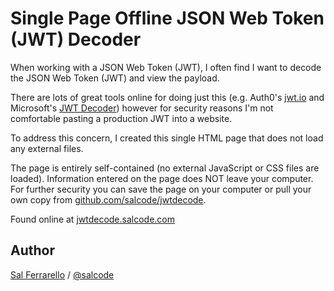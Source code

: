 # Single Page Offline JSON Web Token (JWT) Decoder

When working with a JSON Web Token (JWT), I often find I want to decode the JSON Web Token (JWT) and view the payload.

There are lots of great tools online for doing just this (e.g. Auth0's [jwt.io](https://jwt.io/) and Microsoft's [JWT Decoder](https://adfshelp.microsoft.com/JwtDecoder/GetToken)) however for security reasons I'm not comfortable pasting a production JWT into a website.

To address this concern, I created this single HTML page that does not load any external files.

The page is entirely self-contained (no external JavaScript or CSS files are loaded). Information entered on the page does NOT leave your computer. For further security you can save the page on your computer or pull your own copy from [github.com/salcode/jwtdecode](https://github.com/salcode/jwtdecoder).

Found online at [jwtdecode.salcode.com](https://jwtdecode.salcode.com/)

## Author

[Sal Ferrarello](https://salferrarello.com/) / [@salcode](https://twitter.com/salcode)
